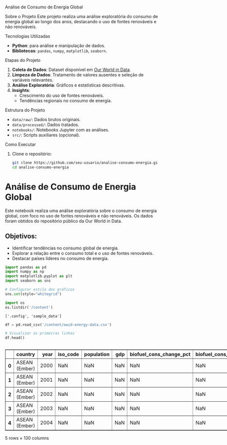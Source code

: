 Análise de Consumo de Energia Global

  Sobre o Projeto
Este projeto realiza uma análise exploratória do consumo de energia global ao longo dos anos, destacando o uso de fontes renováveis e não renováveis.  

 Tecnologias Utilizadas
- **Python**: para análise e manipulação de dados.
- **Bibliotecas**: `pandas`, `numpy`, `matplotlib`, `seaborn`.

 Etapas do Projeto
1. **Coleta de Dados**: Dataset disponível em [Our World in Data](https://ourworldindata.org/).
2. **Limpeza de Dados**: Tratamento de valores ausentes e seleção de variáveis relevantes.
3. **Análise Exploratória**: Gráficos e estatísticas descritivas.
4. **Insights**:
   - Crescimento do uso de fontes renováveis.
   - Tendências regionais no consumo de energia.

  Estrutura do Projeto
- `data/raw/`: Dados brutos originais.
- `data/processed/`: Dados tratados.
- `notebooks/`: Notebooks Jupyter com as análises.
- `src/`: Scripts auxiliares (opcional).

 Como Executar
1. Clone o repositório:
   ```bash
   git clone https://github.com/seu-usuario/analise-consumo-energia.git
   cd analise-consumo-energia

# Análise de Consumo de Energia Global

Este notebook realiza uma análise exploratória sobre o consumo de energia global, com foco no uso de fontes renováveis e não renováveis. Os dados foram obtidos do repositório público da Our World in Data.

## Objetivos:
- Identificar tendências no consumo global de energia.
- Explorar a relação entre o consumo total e o uso de fontes renováveis.
- Destacar países líderes no consumo de energia.



```python
import pandas as pd
import numpy as np
import matplotlib.pyplot as plt
import seaborn as sns

# Configurar estilo dos gráficos
sns.set(style="whitegrid")

```


```python
import os
os.listdir('/content')

```




    ['.config', 'sample_data']




```python
df = pd.read_csv('/content/owid-energy-data.csv')

# Visualizar as primeiras linhas
df.head()
```





  <div id="df-2739c6eb-8ce8-48fa-a567-12590766af23" class="colab-df-container">
    <div>
<style scoped>
    .dataframe tbody tr th:only-of-type {
        vertical-align: middle;
    }

    .dataframe tbody tr th {
        vertical-align: top;
    }

    .dataframe thead th {
        text-align: right;
    }
</style>
<table border="1" class="dataframe">
  <thead>
    <tr style="text-align: right;">
      <th></th>
      <th>country</th>
      <th>year</th>
      <th>iso_code</th>
      <th>population</th>
      <th>gdp</th>
      <th>biofuel_cons_change_pct</th>
      <th>biofuel_cons_change_twh</th>
      <th>biofuel_cons_per_capita</th>
      <th>biofuel_consumption</th>
      <th>biofuel_elec_per_capita</th>
      <th>...</th>
      <th>solar_share_elec</th>
      <th>solar_share_energy</th>
      <th>wind_cons_change_pct</th>
      <th>wind_cons_change_twh</th>
      <th>wind_consumption</th>
      <th>wind_elec_per_capita</th>
      <th>wind_electricity</th>
      <th>wind_energy_per_capita</th>
      <th>wind_share_elec</th>
      <th>wind_share_energy</th>
    </tr>
  </thead>
  <tbody>
    <tr>
      <th>0</th>
      <td>ASEAN (Ember)</td>
      <td>2000</td>
      <td>NaN</td>
      <td>NaN</td>
      <td>NaN</td>
      <td>NaN</td>
      <td>NaN</td>
      <td>NaN</td>
      <td>NaN</td>
      <td>NaN</td>
      <td>...</td>
      <td>0.0</td>
      <td>NaN</td>
      <td>NaN</td>
      <td>NaN</td>
      <td>NaN</td>
      <td>NaN</td>
      <td>0.0</td>
      <td>NaN</td>
      <td>0.0</td>
      <td>NaN</td>
    </tr>
    <tr>
      <th>1</th>
      <td>ASEAN (Ember)</td>
      <td>2001</td>
      <td>NaN</td>
      <td>NaN</td>
      <td>NaN</td>
      <td>NaN</td>
      <td>NaN</td>
      <td>NaN</td>
      <td>NaN</td>
      <td>NaN</td>
      <td>...</td>
      <td>0.0</td>
      <td>NaN</td>
      <td>NaN</td>
      <td>NaN</td>
      <td>NaN</td>
      <td>NaN</td>
      <td>0.0</td>
      <td>NaN</td>
      <td>0.0</td>
      <td>NaN</td>
    </tr>
    <tr>
      <th>2</th>
      <td>ASEAN (Ember)</td>
      <td>2002</td>
      <td>NaN</td>
      <td>NaN</td>
      <td>NaN</td>
      <td>NaN</td>
      <td>NaN</td>
      <td>NaN</td>
      <td>NaN</td>
      <td>NaN</td>
      <td>...</td>
      <td>0.0</td>
      <td>NaN</td>
      <td>NaN</td>
      <td>NaN</td>
      <td>NaN</td>
      <td>NaN</td>
      <td>0.0</td>
      <td>NaN</td>
      <td>0.0</td>
      <td>NaN</td>
    </tr>
    <tr>
      <th>3</th>
      <td>ASEAN (Ember)</td>
      <td>2003</td>
      <td>NaN</td>
      <td>NaN</td>
      <td>NaN</td>
      <td>NaN</td>
      <td>NaN</td>
      <td>NaN</td>
      <td>NaN</td>
      <td>NaN</td>
      <td>...</td>
      <td>0.0</td>
      <td>NaN</td>
      <td>NaN</td>
      <td>NaN</td>
      <td>NaN</td>
      <td>NaN</td>
      <td>0.0</td>
      <td>NaN</td>
      <td>0.0</td>
      <td>NaN</td>
    </tr>
    <tr>
      <th>4</th>
      <td>ASEAN (Ember)</td>
      <td>2004</td>
      <td>NaN</td>
      <td>NaN</td>
      <td>NaN</td>
      <td>NaN</td>
      <td>NaN</td>
      <td>NaN</td>
      <td>NaN</td>
      <td>NaN</td>
      <td>...</td>
      <td>0.0</td>
      <td>NaN</td>
      <td>NaN</td>
      <td>NaN</td>
      <td>NaN</td>
      <td>NaN</td>
      <td>0.0</td>
      <td>NaN</td>
      <td>0.0</td>
      <td>NaN</td>
    </tr>
  </tbody>
</table>
<p>5 rows × 130 columns</p>
</div>
    <div class="colab-df-buttons">

  <div class="colab-df-container">
    <button class="colab-df-convert" onclick="convertToInteractive('df-2739c6eb-8ce8-48fa-a567-12590766af23')"
            title="Convert this dataframe to an interactive table."
            style="display:none;">

  <svg xmlns="http://www.w3.org/2000/svg" height="24px" viewBox="0 -960 960 960">
    <path d="M120-120v-720h720v720H120Zm60-500h600v-160H180v160Zm220 220h160v-160H400v160Zm0 220h160v-160H400v160ZM180-400h160v-160H180v160Zm440 0h160v-160H620v160ZM180-180h160v-160H180v160Zm440 0h160v-160H620v160Z"/>
  </svg>
    </button>

  <style>
    .colab-df-container {
      display:flex;
      gap: 12px;
    }

    .colab-df-convert {
      background-color: #E8F0FE;
      border: none;
      border-radius: 50%;
      cursor: pointer;
      display: none;
      fill: #1967D2;
      height: 32px;
      padding: 0 0 0 0;
      width: 32px;
    }

    .colab-df-convert:hover {
      background-color: #E2EBFA;
      box-shadow: 0px 1px 2px rgba(60, 64, 67, 0.3), 0px 1px 3px 1px rgba(60, 64, 67, 0.15);
      fill: #174EA6;
    }

    .colab-df-buttons div {
      margin-bottom: 4px;
    }

    [theme=dark] .colab-df-convert {
      background-color: #3B4455;
      fill: #D2E3FC;
    }

    [theme=dark] .colab-df-convert:hover {
      background-color: #434B5C;
      box-shadow: 0px 1px 3px 1px rgba(0, 0, 0, 0.15);
      filter: drop-shadow(0px 1px 2px rgba(0, 0, 0, 0.3));
      fill: #FFFFFF;
    }
  </style>

    <script>
      const buttonEl =
        document.querySelector('#df-2739c6eb-8ce8-48fa-a567-12590766af23 button.colab-df-convert');
      buttonEl.style.display =
        google.colab.kernel.accessAllowed ? 'block' : 'none';

      async function convertToInteractive(key) {
        const element = document.querySelector('#df-2739c6eb-8ce8-48fa-a567-12590766af23');
        const dataTable =
          await google.colab.kernel.invokeFunction('convertToInteractive',
                                                    [key], {});
        if (!dataTable) return;

        const docLinkHtml = 'Like what you see? Visit the ' +
          '<a target="_blank" href=https://colab.research.google.com/notebooks/data_table.ipynb>data table notebook</a>'
          + ' to learn more about interactive tables.';
        element.innerHTML = '';
        dataTable['output_type'] = 'display_data';
        await google.colab.output.renderOutput(dataTable, element);
        const docLink = document.createElement('div');
        docLink.innerHTML = docLinkHtml;
        element.appendChild(docLink);
      }
    </script>
  </div>


<div id="df-33fdb118-e895-4fc8-81e2-a255af7a0b49">
  <button class="colab-df-quickchart" onclick="quickchart('df-33fdb118-e895-4fc8-81e2-a255af7a0b49')"
            title="Suggest charts"
            style="display:none;">

<svg xmlns="http://www.w3.org/2000/svg" height="24px"viewBox="0 0 24 24"
     width="24px">
    <g>
        <path d="M19 3H5c-1.1 0-2 .9-2 2v14c0 1.1.9 2 2 2h14c1.1 0 2-.9 2-2V5c0-1.1-.9-2-2-2zM9 17H7v-7h2v7zm4 0h-2V7h2v10zm4 0h-2v-4h2v4z"/>
    </g>
</svg>
  </button>

<style>
  .colab-df-quickchart {
      --bg-color: #E8F0FE;
      --fill-color: #1967D2;
      --hover-bg-color: #E2EBFA;
      --hover-fill-color: #174EA6;
      --disabled-fill-color: #AAA;
      --disabled-bg-color: #DDD;
  }

  [theme=dark] .colab-df-quickchart {
      --bg-color: #3B4455;
      --fill-color: #D2E3FC;
      --hover-bg-color: #434B5C;
      --hover-fill-color: #FFFFFF;
      --disabled-bg-color: #3B4455;
      --disabled-fill-color: #666;
  }

  .colab-df-quickchart {
    background-color: var(--bg-color);
    border: none;
    border-radius: 50%;
    cursor: pointer;
    display: none;
    fill: var(--fill-color);
    height: 32px;
    padding: 0;
    width: 32px;
  }

  .colab-df-quickchart:hover {
    background-color: var(--hover-bg-color);
    box-shadow: 0 1px 2px rgba(60, 64, 67, 0.3), 0 1px 3px 1px rgba(60, 64, 67, 0.15);
    fill: var(--button-hover-fill-color);
  }

  .colab-df-quickchart-complete:disabled,
  .colab-df-quickchart-complete:disabled:hover {
    background-color: var(--disabled-bg-color);
    fill: var(--disabled-fill-color);
    box-shadow: none;
  }

  .colab-df-spinner {
    border: 2px solid var(--fill-color);
    border-color: transparent;
    border-bottom-color: var(--fill-color);
    animation:
      spin 1s steps(1) infinite;
  }

  @keyframes spin {
    0% {
      border-color: transparent;
      border-bottom-color: var(--fill-color);
      border-left-color: var(--fill-color);
    }
    20% {
      border-color: transparent;
      border-left-color: var(--fill-color);
      border-top-color: var(--fill-color);
    }
    30% {
      border-color: transparent;
      border-left-color: var(--fill-color);
      border-top-color: var(--fill-color);
      border-right-color: var(--fill-color);
    }
    40% {
      border-color: transparent;
      border-right-color: var(--fill-color);
      border-top-color: var(--fill-color);
    }
    60% {
      border-color: transparent;
      border-right-color: var(--fill-color);
    }
    80% {
      border-color: transparent;
      border-right-color: var(--fill-color);
      border-bottom-color: var(--fill-color);
    }
    90% {
      border-color: transparent;
      border-bottom-color: var(--fill-color);
    }
  }
</style>

  <script>
    async function quickchart(key) {
      const quickchartButtonEl =
        document.querySelector('#' + key + ' button');
      quickchartButtonEl.disabled = true;  // To prevent multiple clicks.
      quickchartButtonEl.classList.add('colab-df-spinner');
      try {
        const charts = await google.colab.kernel.invokeFunction(
            'suggestCharts', [key], {});
      } catch (error) {
        console.error('Error during call to suggestCharts:', error);
      }
      quickchartButtonEl.classList.remove('colab-df-spinner');
      quickchartButtonEl.classList.add('colab-df-quickchart-complete');
    }
    (() => {
      let quickchartButtonEl =
        document.querySelector('#df-33fdb118-e895-4fc8-81e2-a255af7a0b49 button');
      quickchartButtonEl.style.display =
        google.colab.kernel.accessAllowed ? 'block' : 'none';
    })();
  </script>
</div>

    </div>
  </div>





```python
# Listar os nomes das colunas no dataset
data = pd.read_csv('/content/owid-energy-data.csv')
print(data.columns)
```

    Index(['country', 'year', 'iso_code', 'population', 'gdp',
           'biofuel_cons_change_pct', 'biofuel_cons_change_twh',
           'biofuel_cons_per_capita', 'biofuel_consumption',
           'biofuel_elec_per_capita',
           ...
           'solar_share_elec', 'solar_share_energy', 'wind_cons_change_pct',
           'wind_cons_change_twh', 'wind_consumption', 'wind_elec_per_capita',
           'wind_electricity', 'wind_energy_per_capita', 'wind_share_elec',
           'wind_share_energy'],
          dtype='object', length=130)



```python
import pandas as pd

# 1. Carregar os dados brutos
df = pd.read_csv('/content/owid-energy-data.csv')

# 2. Inspecionar os nomes das colunas
print("Colunas disponíveis no dataset:")
print(df.columns)

# 3. Selecionar as colunas relevantes (com nomes reais do dataset)
columns_of_interest = [
    'country',               # País
    'year',                  # Ano
    'primary_energy_consumption',  # Consumo total de energia
    'renewables_consumption',      # Consumo de renováveis
    'fossil_fuel_consumption'      # Consumo de combustíveis fósseis (ajustado)
]

# Filtrar as colunas e remover valores nulos
data_cleaned = df[columns_of_interest].dropna()

# 4. Salvar o arquivo tratado no ambiente Colab
output_path = 'cleaned_energy_data.csv'
data_cleaned.to_csv(output_path, index=False)

print(f"Arquivo processado salvo no ambiente Colab: {output_path}")

# 5. Fazer o download do arquivo tratado
from google.colab import files
files.download(output_path)

```

    Colunas disponíveis no dataset:
    Index(['country', 'year', 'iso_code', 'population', 'gdp',
           'biofuel_cons_change_pct', 'biofuel_cons_change_twh',
           'biofuel_cons_per_capita', 'biofuel_consumption',
           'biofuel_elec_per_capita',
           ...
           'solar_share_elec', 'solar_share_energy', 'wind_cons_change_pct',
           'wind_cons_change_twh', 'wind_consumption', 'wind_elec_per_capita',
           'wind_electricity', 'wind_energy_per_capita', 'wind_share_elec',
           'wind_share_energy'],
          dtype='object', length=130)
    Arquivo processado salvo no ambiente Colab: cleaned_energy_data.csv



    <IPython.core.display.Javascript object>



    <IPython.core.display.Javascript object>



```python
# Consumo de energia total por país
energy_by_country = data_cleaned.groupby("country")["primary_energy_consumption"].sum().sort_values(ascending=False)
print("\nTop 10 países por consumo total de energia:")
print(energy_by_country.head(10))
```

    
    Top 10 países por consumo total de energia:
    country
    World                            6197106.982
    High-income countries            3389649.472
    OECD (EI)                        3282817.155
    Non-OECD (EI)                    2914289.793
    Asia                             2225982.180
    Upper-middle-income countries    2090189.327
    Asia Pacific (EI)                1919272.563
    Europe                           1798407.409
    North America                    1651620.139
    North America (EI)               1621734.299
    Name: primary_energy_consumption, dtype: float64



```python
# Gráfico de linha do consumo global ao longo do tempo
global_energy = data_cleaned.groupby("year")["primary_energy_consumption"].sum()
plt.figure(figsize=(10, 6))
plt.plot(global_energy, label="Consumo Global de Energia", color="blue")
plt.title("Consumo Global de Energia ao Longo do Tempo")
plt.xlabel("Ano")
plt.ylabel("Consumo de Energia (TWh)")
plt.legend()
plt.grid(True)
plt.show()
```


    
![png](/mnt/data/An%C3%A1lise_de_Dados_de_Consumo_de_Energia_Global_7_0.png)
    



```python
print("Colunas no DataFrame 'data_cleaned':")
print(data_cleaned.columns)
```

    Colunas no DataFrame 'data_cleaned':
    Index(['country', 'year', 'primary_energy_consumption',
           'renewables_consumption', 'fossil_fuel_consumption'],
          dtype='object')



```python
# Participação de renováveis vs. fósseis ao longo do tempo
renewables = data_cleaned.groupby("year")["renewables_consumption"].sum()
fossils = data_cleaned.groupby("year")["fossil_fuel_consumption"].sum()

plt.figure(figsize=(10, 6))
plt.plot(renewables, label="Consumo de Renováveis", color="green")
plt.plot(fossils, label="Consumo de Fósseis", color="red")
plt.title("Consumo de Renováveis vs. Fósseis ao Longo do Tempo")
plt.xlabel("Ano")
plt.ylabel("Consumo (TWh)")
plt.legend()
plt.grid(True)
plt.show()
```


    
![png](/mnt/data/An%C3%A1lise_de_Dados_de_Consumo_de_Energia_Global_9_0.png)
    



```python
# 5. Conclusões
print("\nResumo de insights:")
print("1. Países com maior consumo total de energia estão altamente industrializados, como EUA e China.")
print("2. Existe uma tendência de crescimento no uso de fontes renováveis, mas fósseis ainda dominam a matriz energética global.")
```

    
    Resumo de insights:
    1. Países com maior consumo total de energia estão altamente industrializados, como EUA e China.
    2. Existe uma tendência de crescimento no uso de fontes renováveis, mas fósseis ainda dominam a matriz energética global.



```python
from sklearn.linear_model import LinearRegression
import numpy as np

# Preparar os dados para regressão
data_linear = data_cleaned.groupby("year")[["renewables_consumption"]].sum().reset_index()
X = data_linear["year"].values.reshape(-1, 1)  # Ano como variável independente
y = data_linear["renewables_consumption"].values  # Consumo como variável dependente

# Treinar o modelo de regressão linear
model = LinearRegression()
model.fit(X, y)

# Fazer previsões para os próximos anos
future_years = np.array(range(data_linear["year"].max() + 1, data_linear["year"].max() + 11)).reshape(-1, 1)
future_predictions = model.predict(future_years)

# Visualizar as previsões
plt.figure(figsize=(10, 6))
plt.scatter(X, y, label="Dados Reais", color="blue")
plt.plot(X, model.predict(X), label="Ajuste Linear", color="orange")
plt.plot(future_years, future_predictions, label="Previsões Futuras", color="red", linestyle="--")
plt.title("Previsão do Consumo de Renováveis")
plt.xlabel("Ano")
plt.ylabel("Consumo (TWh)")
plt.legend()
plt.grid(True)
plt.show()

# Mostrar previsões futuras
for year, pred in zip(future_years.flatten(), future_predictions):
    print(f"Ano {year}: {pred:.2f} TWh (previsão)")

```


    
![png](/mnt/data/An%C3%A1lise_de_Dados_de_Consumo_de_Energia_Global_11_0.png)
    


    Ano 2024: 110450.84 TWh (previsão)
    Ano 2025: 112282.57 TWh (previsão)
    Ano 2026: 114114.31 TWh (previsão)
    Ano 2027: 115946.04 TWh (previsão)
    Ano 2028: 117777.78 TWh (previsão)
    Ano 2029: 119609.52 TWh (previsão)
    Ano 2030: 121441.25 TWh (previsão)
    Ano 2031: 123272.99 TWh (previsão)
    Ano 2032: 125104.72 TWh (previsão)
    Ano 2033: 126936.46 TWh (previsão)



```python
import plotly.graph_objects as go

# Dados de consumo
renewables = data_cleaned.groupby("year")["renewables_consumption"].sum()
fossils = data_cleaned.groupby("year")["fossil_fuel_consumption"].sum()

# Criar gráfico interativo
fig = go.Figure()

# Adicionar dados ao gráfico
fig.add_trace(go.Scatter(x=renewables.index, y=renewables, mode='lines+markers', name='Renováveis', line=dict(color='green')))
fig.add_trace(go.Scatter(x=fossils.index, y=fossils, mode='lines+markers', name='Fósseis', line=dict(color='red')))

# Configurar layout
fig.update_layout(
    title="Consumo de Renováveis vs. Fósseis (Interativo)",
    xaxis_title="Ano",
    yaxis_title="Consumo (TWh)",
    legend_title="Fonte de Energia",
    template="plotly_white"
)

# Mostrar gráfico
fig.show()

```


<html>
<head><meta charset="utf-8" /></head>
<body>
    <div>            <script src="https://cdnjs.cloudflare.com/ajax/libs/mathjax/2.7.5/MathJax.js?config=TeX-AMS-MML_SVG"></script><script type="text/javascript">if (window.MathJax && window.MathJax.Hub && window.MathJax.Hub.Config) {window.MathJax.Hub.Config({SVG: {font: "STIX-Web"}});}</script>                <script type="text/javascript">window.PlotlyConfig = {MathJaxConfig: 'local'};</script>
        <script charset="utf-8" src="https://cdn.plot.ly/plotly-2.35.2.min.js"></script>                <div id="44e6875a-546d-40eb-9d52-f0afd97fd994" class="plotly-graph-div" style="height:525px; width:100%;"></div>            <script type="text/javascript">                                    window.PLOTLYENV=window.PLOTLYENV || {};                                    if (document.getElementById("44e6875a-546d-40eb-9d52-f0afd97fd994")) {                    Plotly.newPlot(                        "44e6875a-546d-40eb-9d52-f0afd97fd994",                        [{"line":{"color":"green"},"mode":"lines+markers","name":"Renováveis","x":[1965,1966,1967,1968,1969,1970,1971,1972,1973,1974,1975,1976,1977,1978,1979,1980,1981,1982,1983,1984,1985,1986,1987,1988,1989,1990,1991,1992,1993,1994,1995,1996,1997,1998,1999,2000,2001,2002,2003,2004,2005,2006,2007,2008,2009,2010,2011,2012,2013,2014,2015,2016,2017,2018,2019,2020,2021,2022,2023],"y":[16683.275,17809.063,18143.998,19199.227,20388.731,21452.344,22362.887,23413.068,23739.095,26088.535,26401.860999999997,26237.546000000002,27586.747,29773.429,31277.854,31947.534,32659.171,33475.964,35019.821,36296.608,37087.431,37660.33,38292.363,39485.738,39408.653,41043.316,42064.62,42313.419,44797.337,45244.731999999996,47678.318,48292.853,49419.273,50003.621,50559.784,51744.688,50606.726,51601.366,51744.189,55799.079,58011.019,60847.963,63190.023,68130.044,69720.75,75114.851,78418.83,83538.697,88905.704,93332.401,96711.947,101995.246,107752.605,114634.243,120841.692,127965.177,134998.691,143925.526,151586.568],"type":"scatter"},{"line":{"color":"red"},"mode":"lines+markers","name":"Fósseis","x":[1965,1966,1967,1968,1969,1970,1971,1972,1973,1974,1975,1976,1977,1978,1979,1980,1981,1982,1983,1984,1985,1986,1987,1988,1989,1990,1991,1992,1993,1994,1995,1996,1997,1998,1999,2000,2001,2002,2003,2004,2005,2006,2007,2008,2009,2010,2011,2012,2013,2014,2015,2016,2017,2018,2019,2020,2021,2022,2023],"y":[248286.501,261334.93099999998,271028.201,287389.608,307813.778,327863.78,340191.557,358323.012,379245.067,377960.277,378374.28599999996,399464.616,411836.284,425513.835,438919.833,432677.132,427088.457,422773.977,427010.105,443068.539,451252.603,460473.603,476224.783,491927.467,501605.919,505816.266,507914.284,510818.88,511551.88,518060.897,527293.197,543280.716,548220.503,550599.017,559200.694,572270.389,578729.762,591150.246,616112.723,645427.6240000001,667862.626,686177.7660000001,709021.34,713632.61,698732.0970000001,731555.529,749237.999,758898.921,768388.101,771998.523,774868.654,778352.827,794632.175,812293.659,815506.999,774976.488,814666.5160000001,818453.986,829360.297],"type":"scatter"}],                        {"template":{"data":{"barpolar":[{"marker":{"line":{"color":"white","width":0.5},"pattern":{"fillmode":"overlay","size":10,"solidity":0.2}},"type":"barpolar"}],"bar":[{"error_x":{"color":"#2a3f5f"},"error_y":{"color":"#2a3f5f"},"marker":{"line":{"color":"white","width":0.5},"pattern":{"fillmode":"overlay","size":10,"solidity":0.2}},"type":"bar"}],"carpet":[{"aaxis":{"endlinecolor":"#2a3f5f","gridcolor":"#C8D4E3","linecolor":"#C8D4E3","minorgridcolor":"#C8D4E3","startlinecolor":"#2a3f5f"},"baxis":{"endlinecolor":"#2a3f5f","gridcolor":"#C8D4E3","linecolor":"#C8D4E3","minorgridcolor":"#C8D4E3","startlinecolor":"#2a3f5f"},"type":"carpet"}],"choropleth":[{"colorbar":{"outlinewidth":0,"ticks":""},"type":"choropleth"}],"contourcarpet":[{"colorbar":{"outlinewidth":0,"ticks":""},"type":"contourcarpet"}],"contour":[{"colorbar":{"outlinewidth":0,"ticks":""},"colorscale":[[0.0,"#0d0887"],[0.1111111111111111,"#46039f"],[0.2222222222222222,"#7201a8"],[0.3333333333333333,"#9c179e"],[0.4444444444444444,"#bd3786"],[0.5555555555555556,"#d8576b"],[0.6666666666666666,"#ed7953"],[0.7777777777777778,"#fb9f3a"],[0.8888888888888888,"#fdca26"],[1.0,"#f0f921"]],"type":"contour"}],"heatmapgl":[{"colorbar":{"outlinewidth":0,"ticks":""},"colorscale":[[0.0,"#0d0887"],[0.1111111111111111,"#46039f"],[0.2222222222222222,"#7201a8"],[0.3333333333333333,"#9c179e"],[0.4444444444444444,"#bd3786"],[0.5555555555555556,"#d8576b"],[0.6666666666666666,"#ed7953"],[0.7777777777777778,"#fb9f3a"],[0.8888888888888888,"#fdca26"],[1.0,"#f0f921"]],"type":"heatmapgl"}],"heatmap":[{"colorbar":{"outlinewidth":0,"ticks":""},"colorscale":[[0.0,"#0d0887"],[0.1111111111111111,"#46039f"],[0.2222222222222222,"#7201a8"],[0.3333333333333333,"#9c179e"],[0.4444444444444444,"#bd3786"],[0.5555555555555556,"#d8576b"],[0.6666666666666666,"#ed7953"],[0.7777777777777778,"#fb9f3a"],[0.8888888888888888,"#fdca26"],[1.0,"#f0f921"]],"type":"heatmap"}],"histogram2dcontour":[{"colorbar":{"outlinewidth":0,"ticks":""},"colorscale":[[0.0,"#0d0887"],[0.1111111111111111,"#46039f"],[0.2222222222222222,"#7201a8"],[0.3333333333333333,"#9c179e"],[0.4444444444444444,"#bd3786"],[0.5555555555555556,"#d8576b"],[0.6666666666666666,"#ed7953"],[0.7777777777777778,"#fb9f3a"],[0.8888888888888888,"#fdca26"],[1.0,"#f0f921"]],"type":"histogram2dcontour"}],"histogram2d":[{"colorbar":{"outlinewidth":0,"ticks":""},"colorscale":[[0.0,"#0d0887"],[0.1111111111111111,"#46039f"],[0.2222222222222222,"#7201a8"],[0.3333333333333333,"#9c179e"],[0.4444444444444444,"#bd3786"],[0.5555555555555556,"#d8576b"],[0.6666666666666666,"#ed7953"],[0.7777777777777778,"#fb9f3a"],[0.8888888888888888,"#fdca26"],[1.0,"#f0f921"]],"type":"histogram2d"}],"histogram":[{"marker":{"pattern":{"fillmode":"overlay","size":10,"solidity":0.2}},"type":"histogram"}],"mesh3d":[{"colorbar":{"outlinewidth":0,"ticks":""},"type":"mesh3d"}],"parcoords":[{"line":{"colorbar":{"outlinewidth":0,"ticks":""}},"type":"parcoords"}],"pie":[{"automargin":true,"type":"pie"}],"scatter3d":[{"line":{"colorbar":{"outlinewidth":0,"ticks":""}},"marker":{"colorbar":{"outlinewidth":0,"ticks":""}},"type":"scatter3d"}],"scattercarpet":[{"marker":{"colorbar":{"outlinewidth":0,"ticks":""}},"type":"scattercarpet"}],"scattergeo":[{"marker":{"colorbar":{"outlinewidth":0,"ticks":""}},"type":"scattergeo"}],"scattergl":[{"marker":{"colorbar":{"outlinewidth":0,"ticks":""}},"type":"scattergl"}],"scattermapbox":[{"marker":{"colorbar":{"outlinewidth":0,"ticks":""}},"type":"scattermapbox"}],"scatterpolargl":[{"marker":{"colorbar":{"outlinewidth":0,"ticks":""}},"type":"scatterpolargl"}],"scatterpolar":[{"marker":{"colorbar":{"outlinewidth":0,"ticks":""}},"type":"scatterpolar"}],"scatter":[{"fillpattern":{"fillmode":"overlay","size":10,"solidity":0.2},"type":"scatter"}],"scatterternary":[{"marker":{"colorbar":{"outlinewidth":0,"ticks":""}},"type":"scatterternary"}],"surface":[{"colorbar":{"outlinewidth":0,"ticks":""},"colorscale":[[0.0,"#0d0887"],[0.1111111111111111,"#46039f"],[0.2222222222222222,"#7201a8"],[0.3333333333333333,"#9c179e"],[0.4444444444444444,"#bd3786"],[0.5555555555555556,"#d8576b"],[0.6666666666666666,"#ed7953"],[0.7777777777777778,"#fb9f3a"],[0.8888888888888888,"#fdca26"],[1.0,"#f0f921"]],"type":"surface"}],"table":[{"cells":{"fill":{"color":"#EBF0F8"},"line":{"color":"white"}},"header":{"fill":{"color":"#C8D4E3"},"line":{"color":"white"}},"type":"table"}]},"layout":{"annotationdefaults":{"arrowcolor":"#2a3f5f","arrowhead":0,"arrowwidth":1},"autotypenumbers":"strict","coloraxis":{"colorbar":{"outlinewidth":0,"ticks":""}},"colorscale":{"diverging":[[0,"#8e0152"],[0.1,"#c51b7d"],[0.2,"#de77ae"],[0.3,"#f1b6da"],[0.4,"#fde0ef"],[0.5,"#f7f7f7"],[0.6,"#e6f5d0"],[0.7,"#b8e186"],[0.8,"#7fbc41"],[0.9,"#4d9221"],[1,"#276419"]],"sequential":[[0.0,"#0d0887"],[0.1111111111111111,"#46039f"],[0.2222222222222222,"#7201a8"],[0.3333333333333333,"#9c179e"],[0.4444444444444444,"#bd3786"],[0.5555555555555556,"#d8576b"],[0.6666666666666666,"#ed7953"],[0.7777777777777778,"#fb9f3a"],[0.8888888888888888,"#fdca26"],[1.0,"#f0f921"]],"sequentialminus":[[0.0,"#0d0887"],[0.1111111111111111,"#46039f"],[0.2222222222222222,"#7201a8"],[0.3333333333333333,"#9c179e"],[0.4444444444444444,"#bd3786"],[0.5555555555555556,"#d8576b"],[0.6666666666666666,"#ed7953"],[0.7777777777777778,"#fb9f3a"],[0.8888888888888888,"#fdca26"],[1.0,"#f0f921"]]},"colorway":["#636efa","#EF553B","#00cc96","#ab63fa","#FFA15A","#19d3f3","#FF6692","#B6E880","#FF97FF","#FECB52"],"font":{"color":"#2a3f5f"},"geo":{"bgcolor":"white","lakecolor":"white","landcolor":"white","showlakes":true,"showland":true,"subunitcolor":"#C8D4E3"},"hoverlabel":{"align":"left"},"hovermode":"closest","mapbox":{"style":"light"},"paper_bgcolor":"white","plot_bgcolor":"white","polar":{"angularaxis":{"gridcolor":"#EBF0F8","linecolor":"#EBF0F8","ticks":""},"bgcolor":"white","radialaxis":{"gridcolor":"#EBF0F8","linecolor":"#EBF0F8","ticks":""}},"scene":{"xaxis":{"backgroundcolor":"white","gridcolor":"#DFE8F3","gridwidth":2,"linecolor":"#EBF0F8","showbackground":true,"ticks":"","zerolinecolor":"#EBF0F8"},"yaxis":{"backgroundcolor":"white","gridcolor":"#DFE8F3","gridwidth":2,"linecolor":"#EBF0F8","showbackground":true,"ticks":"","zerolinecolor":"#EBF0F8"},"zaxis":{"backgroundcolor":"white","gridcolor":"#DFE8F3","gridwidth":2,"linecolor":"#EBF0F8","showbackground":true,"ticks":"","zerolinecolor":"#EBF0F8"}},"shapedefaults":{"line":{"color":"#2a3f5f"}},"ternary":{"aaxis":{"gridcolor":"#DFE8F3","linecolor":"#A2B1C6","ticks":""},"baxis":{"gridcolor":"#DFE8F3","linecolor":"#A2B1C6","ticks":""},"bgcolor":"white","caxis":{"gridcolor":"#DFE8F3","linecolor":"#A2B1C6","ticks":""}},"title":{"x":0.05},"xaxis":{"automargin":true,"gridcolor":"#EBF0F8","linecolor":"#EBF0F8","ticks":"","title":{"standoff":15},"zerolinecolor":"#EBF0F8","zerolinewidth":2},"yaxis":{"automargin":true,"gridcolor":"#EBF0F8","linecolor":"#EBF0F8","ticks":"","title":{"standoff":15},"zerolinecolor":"#EBF0F8","zerolinewidth":2}}},"title":{"text":"Consumo de Renováveis vs. Fósseis (Interativo)"},"xaxis":{"title":{"text":"Ano"}},"yaxis":{"title":{"text":"Consumo (TWh)"}},"legend":{"title":{"text":"Fonte de Energia"}}},                        {"responsive": true}                    ).then(function(){

var gd = document.getElementById('44e6875a-546d-40eb-9d52-f0afd97fd994');
var x = new MutationObserver(function (mutations, observer) {{
        var display = window.getComputedStyle(gd).display;
        if (!display || display === 'none') {{
            console.log([gd, 'removed!']);
            Plotly.purge(gd);
            observer.disconnect();
        }}
}});

// Listen for the removal of the full notebook cells
var notebookContainer = gd.closest('#notebook-container');
if (notebookContainer) {{
    x.observe(notebookContainer, {childList: true});
}}

// Listen for the clearing of the current output cell
var outputEl = gd.closest('.output');
if (outputEl) {{
    x.observe(outputEl, {childList: true});
}}

                        })                };                            </script>        </div>
</body>
</html>



```python
# Salvar dados tratados para análise no Power BI
data_cleaned.to_csv("cleaned_energy_data_with_per_capita.csv", index=False)
print("Dados tratados salvos para uso no Power BI.")
```

    Dados tratados salvos para uso no Power BI.

